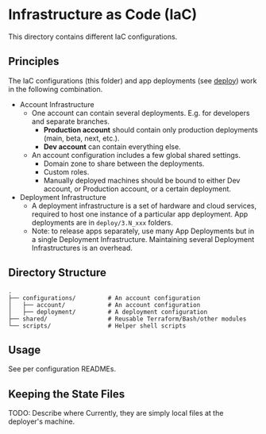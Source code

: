 # Infrastructure as Code (IaC)

This directory contains different IaC configurations.

## Principles

The IaC configurations (this folder) and app deployments (see [deploy](../deploy/README.md))
work in the following combination.

- Account Infrastructure
  - One account can contain several deployments. E.g. for developers and separate branches.
    - **Production account** should contain only production deployments (main, beta, next, etc.).
    - **Dev account** can contain everything else.
  - An account configuration includes a few global shared settings.
    - Domain zone to share between the deployments.
    - Custom roles.
    - Manually deployed machines should be bound to either Dev account, or Production account, or a certain deployment.
- Deployment Infrastructure
  - A deployment infrastructure is a set of hardware and cloud services, required to host one instance of
    a particular app deployment. App deployments are in `deploy/3.N_xxx` folders.
  - Note: to release apps separately, use many App Deployments but in a single Deployment Infrastructure.
    Maintaining several Deployment Infrastructures is an overhead.

## Directory Structure

```
.
├── configurations/         # An account configuration
│   ├── account/            # An account configuration
│   ├── deployment/         # A deployment configuration
├── shared/                 # Reusable Terraform/Bash/other modules
└── scripts/                # Helper shell scripts
```

## Usage

See per configuration READMEs.

## Keeping the State Files

TODO: Describe where
Currently, they are simply local files at the deployer's machine.
